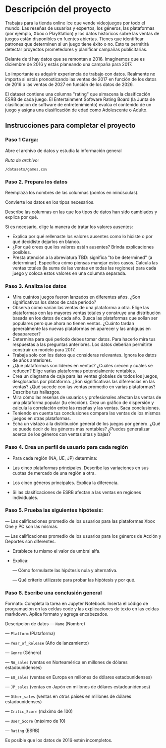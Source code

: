 # Descripción del proyecto
Trabajas para la tienda online Ice que vende videojuegos por todo el mundo. Las reseñas de usuarios y expertos, los géneros, las plataformas (por ejemplo, Xbox o PlayStation) y los datos históricos sobre las ventas de juegos están disponibles en fuentes abiertas. Tienes que identificar patrones que determinen si un juego tiene éxito o no. Esto te permitirá detectar proyectos prometedores y planificar campañas publicitarias.

Delante de ti hay datos que se remontan a 2016. Imaginemos que es diciembre de 2016 y estás planeando una campaña para 2017.

Lo importante es adquirir experiencia de trabajo con datos. Realmente no importa si estás pronosticando las ventas de 2017 en función de los datos de 2016 o las ventas de 2027 en función de los datos de 2026.

El dataset contiene una columna "rating" que almacena la clasificación ESRB de cada juego. El Entertainment Software Rating Board (la Junta de clasificación de software de entretenimiento) evalúa el contenido de un juego y asigna una clasificación de edad como Adolescente o Adulto.

## Instrucciones para completar el proyecto
### Paso 1 Carga:
Abre el archivo de datos y estudia la información general 

*Ruta de archivo:*

`/datasets/games.csv `

### Paso 2. Prepara los datos

Reemplaza los nombres de las columnas (ponlos en minúsculas).

Convierte los datos en los tipos necesarios.

Describe las columnas en las que los tipos de datos han sido cambiados y explica por qué.

Si es necesario, elige la manera de tratar los valores ausentes:

- Explica por qué rellenaste los valores ausentes como lo hiciste o por qué decidiste dejarlos en blanco.
- ¿Por qué crees que los valores están ausentes? Brinda explicaciones posibles.
- Presta atención a la abreviatura TBD: significa "to be determined" (a determinar). Especifica cómo piensas manejar estos casos.
Calcula las ventas totales (la suma de las ventas en todas las regiones) para cada juego y coloca estos valores en una columna separada.

### Paso 3. Analiza los datos

- Mira cuántos juegos fueron lanzados en diferentes años. ¿Son significativos los datos de cada período?
- Observa cómo varían las ventas de una plataforma a otra. Elige las plataformas con las mayores ventas totales y construye una distribución basada en los datos de cada año. Busca las plataformas que solían ser populares pero que ahora no tienen ventas. ¿Cuánto tardan generalmente las nuevas plataformas en aparecer y las antiguas en desaparecer?
- Determina para qué período debes tomar datos. Para hacerlo mira tus respuestas a las preguntas anteriores. Los datos deberían permitirte construir un modelo para 2017.
- Trabaja solo con los datos que consideras relevantes. Ignora los datos de años anteriores.
- ¿Qué plataformas son líderes en ventas? ¿Cuáles crecen y cuáles se reducen? Elige varias plataformas potencialmente rentables.
- Crea un diagrama de caja para las ventas globales de todos los juegos, desglosados por plataforma. ¿Son significativas las diferencias en las ventas? ¿Qué sucede con las ventas promedio en varias plataformas? Describe tus hallazgos.
- Mira cómo las reseñas de usuarios y profesionales afectan las ventas de una plataforma popular (tu elección). Crea un gráfico de dispersión y calcula la correlación entre las reseñas y las ventas. Saca conclusiones.
- Teniendo en cuenta tus conclusiones compara las ventas de los mismos juegos en otras plataformas.
- Echa un vistazo a la distribución general de los juegos por género. ¿Qué se puede decir de los géneros más rentables? ¿Puedes generalizar acerca de los géneros con ventas altas y bajas?

### Paso 4. Crea un perfil de usuario para cada región

- Para cada región (NA, UE, JP) determina:

- Las cinco plataformas principales. Describe las variaciones en sus cuotas de mercado de una región a otra.
- Los cinco géneros principales. Explica la diferencia.
- Si las clasificaciones de ESRB afectan a las ventas en regiones individuales.

### Paso 5. Prueba las siguientes hipótesis:

— Las calificaciones promedio de los usuarios para las plataformas Xbox One y PC son las mismas.

— Las calificaciones promedio de los usuarios para los géneros de Acción y Deportes son diferentes.

- Establece tu mismo el valor de umbral alfa.

- Explica:

  — Cómo formulaste las hipótesis nula y alternativa.

  — Qué criterio utilizaste para probar las hipótesis y por qué.

### Paso 6. Escribe una conclusión general

Formato: Completa la tarea en Jupyter Notebook. Inserta el código de programación en las celdas code y las explicaciones de texto en las celdas markdown. Aplica formato y agrega encabezados.

Descripción de datos
— `Name` (Nombre)

— `Platform` (Plataforma)

— `Year_of_Release` (Año de lanzamiento)

— `Genre` (Género) 

— `NA_sales` (ventas en Norteamérica en millones de dólares estadounidenses) 

— `EU_sales` (ventas en Europa en millones de dólares estadounidenses) 

— `JP_sales` (ventas en Japón en millones de dólares estadounidenses) 

— `Other_sales` (ventas en otros países en millones de dólares estadounidenses) 

— `Critic_Score` (máximo de 100) 

— `User_Score` (máximo de 10) 

— `Rating` (ESRB)

Es posible que los datos de 2016 estén incompletos.
